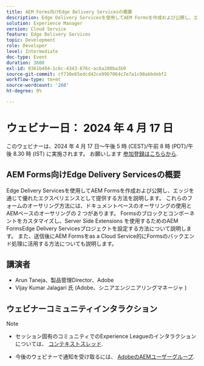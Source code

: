 ```yaml
---
title: AEM Forms向けEdge Delivery Servicesの概要
description: Edge Delivery Servicesを使用してAEM Formsを作成および公開し、エッジを通じて優れたエクスペリエンスとして提供する方法を説明します。 これらのフォームのオーサリングには、ドキュメントベースのオーサリングとAEMベースのオーサリングの 2 つの方法があります。 Formsのブロックとコンポーネントをカスタマイズし、Server Side Extensions を使用するためのAEM FormsEdge Delivery Servicesプロジェクトを設定する方法について説明します。 また、送信後にAEM Formsをas a Cloud Service的にFormsのバックエンド処理に活用する方法についても説明します。
solution: Experience Manager
version: Cloud Service
feature: Edge Delivery Services
topic: Development
role: Developer
level: Intermediate
doc-type: Event
duration: 3600
exl-id: 0361b404-1c6c-4343-876c-ac6a200ba3b9
source-git-commit: cf730e65edcd42ce99b7064c7e7a1c98abbdebf2
workflow-type: tm+mt
source-wordcount: '260'
ht-degree: 0%

---
```


# ウェビナー日： 2024 年 4 月 17 日

このウェビナーは、2024 年 4 月 17 日～午後 5 時 (CEST)/午前 8 時 (PDT)/午後 8.30 時 (IST) に実施されます。
お願いします [参加登録はこちらから](https://aem-augs.adobe.com/events/details/adobe-experience-manager-aem-learning-chapter-presents-aem-gems-getting-started-with-edge-delivery-services-for-aem-forms/).

## AEM Forms向けEdge Delivery Servicesの概要

Edge Delivery Servicesを使用してAEM Formsを作成および公開し、エッジを通じて優れたエクスペリエンスとして提供する方法を説明します。 これらのフォームのオーサリング方法には、ドキュメントベースのオーサリングの使用とAEMベースのオーサリングの 2 つがあります。 Formsのブロックとコンポーネントをカスタマイズし、Server Side Extensions を使用するためのAEM FormsEdge Delivery Servicesプロジェクトを設定する方法について説明します。 また、送信後にAEM Formsをas a Cloud Service的にFormsのバックエンド処理に活用する方法についても説明します。

## 講演者

* Arun Taneja、製品管理Director、Adobe
* Vijay Kumar Jalagari 氏 (Adobe、シニアエンジニアリングマネージャ )

## ウェビナーコミュニティインタラクション

>[!NOTE]
> 
>* セッション固有のコミュニティでのExperience Leagueのインタラクションについては、 [コンテキストスレッド](https://adobe.ly/4aCz0OE).
>
>* 今後のウェビナーで通知を受け取るには、 [AdobeのAEMユーザーグループ](https://aem-augs.adobe.com/).
